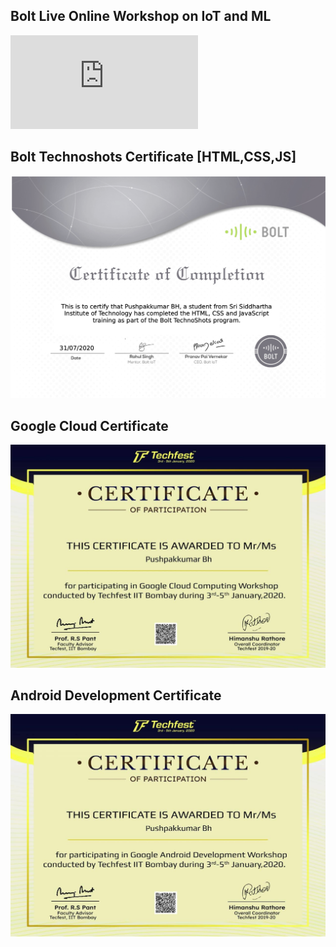 ## Bolt Live Online Workshop on IoT and ML
![](https://github.com/PushpakkumarBH/Certificates/blob/master/images/Pushpakkumar%20BH%20-%20Live%20online%20workshop%20completion%20certificate.pdf)
## Bolt Technoshots Certificate [HTML,CSS,JS]
![](https://github.com/PushpakkumarBH/Certificates/blob/master/images/Pushpakkumar%20BH%20-%20TechnoShots%20completion%20certificate.png)
## Google Cloud Certificate
![](https://github.com/PushpakkumarBH/Certificates/blob/master/images/C50F8F97-EBE6-4E64-8EF9-A0672092D16C.jpeg)
## Android Development Certificate
![](https://github.com/PushpakkumarBH/Certificates/blob/master/images/AD9D48DF-0623-438F-A03F-8A7FB8F082A5.jpeg)
